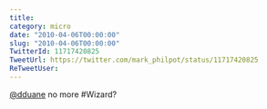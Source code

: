 ```yaml
---
title: 
category: micro
date: "2010-04-06T00:00:00"
slug: "2010-04-06T00:00:00"
TwitterId: 11717420825
TweetUrl: https://twitter.com/mark_philpot/status/11717420825
ReTweetUser: 
---
```


[@dduane](https://twitter.com/dduane) no more #Wizard?